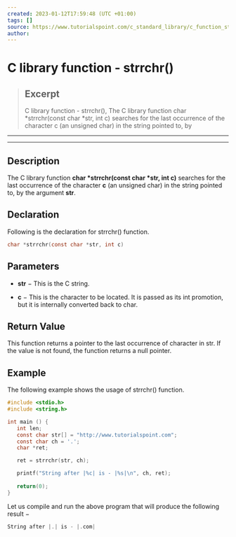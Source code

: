 ```yaml
---
created: 2023-01-12T17:59:48 (UTC +01:00)
tags: []
source: https://www.tutorialspoint.com/c_standard_library/c_function_strrchr.htm
author: 
---
```


# C library function - strrchr()

> ## Excerpt
> C library function - strrchr(),  The C library function char *strrchr(const char *str, int c) searches for the last occurrence of the character c (an unsigned char) in the string pointed to, by

---
---

  

## Description

The C library function **char \*strrchr(const char \*str, int c)** searches for the last occurrence of the character **c** (an unsigned char) in the string pointed to, by the argument **str**.

## Declaration

Following is the declaration for strrchr() function.

```c
char *strrchr(const char *str, int c)
```

## Parameters

-   **str** − This is the C string.
    
-   **c** − This is the character to be located. It is passed as its int promotion, but it is internally converted back to char.
    

## Return Value

This function returns a pointer to the last occurrence of character in str. If the value is not found, the function returns a null pointer.

## Example

The following example shows the usage of strrchr() function.

```c
#include <stdio.h>
#include <string.h>

int main () {
   int len;
   const char str[] = "http://www.tutorialspoint.com";
   const char ch = '.';
   char *ret;

   ret = strrchr(str, ch);

   printf("String after |%c| is - |%s|\n", ch, ret);
   
   return(0);
}
```

Let us compile and run the above program that will produce the following result −

```c
String after |.| is - |.com|

```


